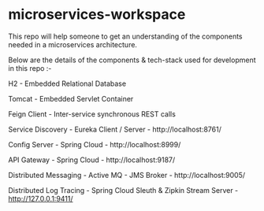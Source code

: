 # microservices-workspace

This repo will help someone to get an understanding of the components needed in a microservices architecture.

Below are the details of the components & tech-stack used for development in this repo :-

H2 - Embedded Relational Database

Tomcat - Embedded Servlet Container

Feign Client - Inter-service synchronous REST calls

Service Discovery - Eureka Client / Server - http://localhost:8761/

Config Server - Spring Cloud - http://localhost:8999/

API Gateway - Spring Cloud - http://localhost:9187/

Distributed Messaging - Active MQ - JMS Broker - http://localhost:9005/

Distributed Log Tracing - Spring Cloud Sleuth & Zipkin Stream Server - http://127.0.0.1:9411/
